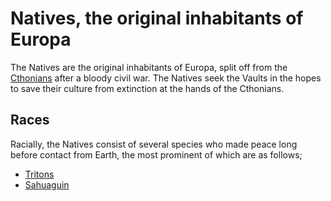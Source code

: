 # Natives, the original inhabitants of Europa
The Natives are the original inhabitants of Europa, split off from the [Cthonians](Cthonians.md) after a bloody civil war. The Natives seek the Vaults in the hopes to save their culture from extinction at the hands of the Cthonians.

## Races

Racially, the Natives consist of several species who made peace long before contact from Earth, the most prominent of which are as follows;
* [Tritons](../Races/Tritons.md)
* [Sahuaguin](../Races/Sahuaguin.md)